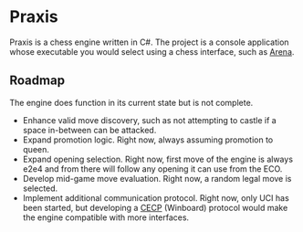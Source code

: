 Praxis
======

Praxis is a chess engine written in C#. The project is a console application whose executable you would select using a chess interface, such as [Arena](http://www.playwitharena.de/).

Roadmap
-------
The engine does function in its current state but is not complete.

  - Enhance valid move discovery, such as not attempting to castle if a space in-between can be attacked.
  - Expand promotion logic. Right now, always assuming promotion to queen.
  - Expand opening selection. Right now, first move of the engine is always e2e4 and from there will follow any opening it can use from the ECO.
  - Develop mid-game move evaluation. Right now, a random legal move is selected.
  - Implement additional communication protocol. Right now, only UCI has been started, but developing a [CECP](https://www.chessprogramming.org/Chess_Engine_Communication_Protocol) (Winboard) protocol would make the engine compatible with more interfaces.

